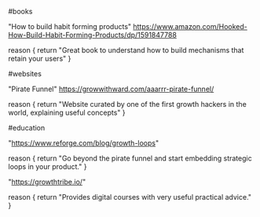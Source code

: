 #books

"How to build habit forming products"
https://www.amazon.com/Hooked-How-Build-Habit-Forming-Products/dp/1591847788

reason {
  return "Great book to understand how to build mechanisms that retain your users"
}

#websites

"Pirate Funnel"
https://growwithward.com/aaarrr-pirate-funnel/

reason {
  return "Website curated by one of the first growth hackers in the world, explaining useful concepts"
}

#education

"https://www.reforge.com/blog/growth-loops"

reason {
  return "Go beyond the pirate funnel and start embedding strategic loops in your product."
}

"https://growthtribe.io/"

reason {
  return "Provides digital courses with very useful practical advice."
}
